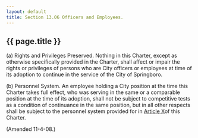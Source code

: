 ```yaml
---
layout: default 
title: Section 13.06 Officers and Employees.
---
```


{{ page.title }}
----------------

​(a) Rights and Privileges Preserved. Nothing in this Charter, except as
otherwise specifically provided in the Charter, shall affect or impair
the rights or privileges of persons who are City officers or employees
at time of its adoption to continue in the service of the City of
Springboro.

​(b) Personnel System. An employee holding a City position at the time
this Charter takes full effect, who was serving in the same or a
comparable position at the time of its adoption, shall not be subject to
competitive tests as a condition of continuance in the same position,
but in all other respects shall be subject to the personnel system
provided for in [Article X](14679bde.html)of this Charter.

(Amended 11-4-08.)
